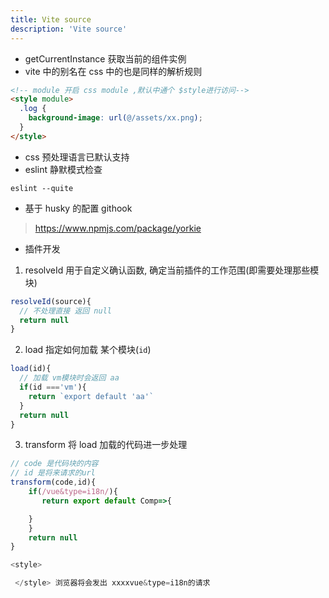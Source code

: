 ```yaml
---
title: Vite source
description: 'Vite source'
---
```


- getCurrentInstance 获取当前的组件实例
- vite 中的别名在 css 中的也是同样的解析规则

```html
<!-- module 开启 css module ,默认中通个 $style进行访问-->
<style module>
  .log {
    background-image: url(@/assets/xx.png);
  }
</style>
```

- css 预处理语言已默认支持
- eslint 静默模式检查

```shell
eslint --quite
```

- 基于 husky 的配置 githook

> https://www.npmjs.com/package/yorkie

- 插件开发

1. resolveId 用于自定义确认函数, 确定当前插件的工作范围(即需要处理那些模块)

```js
resolveId(source){
  // 不处理直接 返回 null
  return null
}
```

2. load 指定如何加载 某个模块(`id`)

```js
load(id){
  // 加载 vm模块时会返回 aa
  if(id ==='vm'){
    return `export default 'aa'`
  }
  return null
}
```

3. transform 将 load 加载的代码进一步处理

```js
// code 是代码块的内容
// id 是将来请求的url
transform(code,id){
    if(/vue&type=i18n/){
       return export default Comp=>{

    }
    }
    return null
}

<style>

 </style> 浏览器将会发出 xxxxvue&type=i18n的请求
```
